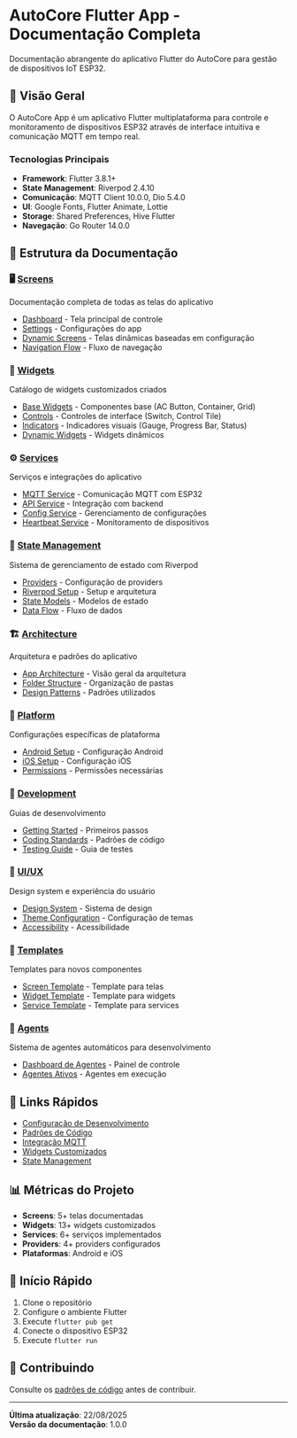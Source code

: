 # AutoCore Flutter App - Documentação Completa

Documentação abrangente do aplicativo Flutter do AutoCore para gestão de dispositivos IoT ESP32.

## 📱 Visão Geral

O AutoCore App é um aplicativo Flutter multiplataforma para controle e monitoramento de dispositivos ESP32 através de interface intuitiva e comunicação MQTT em tempo real.

### Tecnologias Principais

- **Framework**: Flutter 3.8.1+
- **State Management**: Riverpod 2.4.10
- **Comunicação**: MQTT Client 10.0.0, Dio 5.4.0  
- **UI**: Google Fonts, Flutter Animate, Lottie
- **Storage**: Shared Preferences, Hive Flutter
- **Navegação**: Go Router 14.0.0

## 📁 Estrutura da Documentação

### 🖥️ [Screens](screens/)
Documentação completa de todas as telas do aplicativo
- [Dashboard](screens/dashboard-screens.md) - Tela principal de controle
- [Settings](screens/settings-screens.md) - Configurações do app
- [Dynamic Screens](screens/device-screens.md) - Telas dinâmicas baseadas em configuração
- [Navigation Flow](screens/navigation-flow.md) - Fluxo de navegação

### 🧩 [Widgets](widgets/)  
Catálogo de widgets customizados criados
- [Base Widgets](widgets/ui-widgets.md) - Componentes base (AC Button, Container, Grid)
- [Controls](widgets/form-widgets.md) - Controles de interface (Switch, Control Tile)
- [Indicators](widgets/chart-widgets.md) - Indicadores visuais (Gauge, Progress Bar, Status)
- [Dynamic Widgets](widgets/animation-widgets.md) - Widgets dinâmicos

### ⚙️ [Services](services/)
Serviços e integrações do aplicativo
- [MQTT Service](services/mqtt-service.md) - Comunicação MQTT com ESP32
- [API Service](services/api-service.md) - Integração com backend
- [Config Service](services/storage-service.md) - Gerenciamento de configurações
- [Heartbeat Service](services/notification-service.md) - Monitoramento de dispositivos

### 🔄 [State Management](state/)
Sistema de gerenciamento de estado com Riverpod
- [Providers](state/providers.md) - Configuração de providers
- [Riverpod Setup](state/riverpod-setup.md) - Setup e arquitetura
- [State Models](state/state-models.md) - Modelos de estado
- [Data Flow](state/data-flow.md) - Fluxo de dados

### 🏗️ [Architecture](architecture/)
Arquitetura e padrões do aplicativo
- [App Architecture](architecture/app-architecture.md) - Visão geral da arquitetura
- [Folder Structure](architecture/folder-structure.md) - Organização de pastas
- [Design Patterns](architecture/design-patterns.md) - Padrões utilizados

### 📱 [Platform](platform/)
Configurações específicas de plataforma
- [Android Setup](platform/android-setup.md) - Configuração Android
- [iOS Setup](platform/ios-setup.md) - Configuração iOS
- [Permissions](platform/permissions.md) - Permissões necessárias

### 🚀 [Development](development/)
Guias de desenvolvimento
- [Getting Started](development/getting-started.md) - Primeiros passos
- [Coding Standards](development/coding-standards.md) - Padrões de código
- [Testing Guide](development/widget-testing.md) - Guia de testes

### 🎨 [UI/UX](ui-ux/)
Design system e experiência do usuário
- [Design System](ui-ux/design-system.md) - Sistema de design
- [Theme Configuration](ui-ux/theme-configuration.md) - Configuração de temas
- [Accessibility](ui-ux/accessibility.md) - Acessibilidade

### 🔧 [Templates](templates/)
Templates para novos componentes
- [Screen Template](templates/screen-template.dart) - Template para telas
- [Widget Template](templates/widget-template.dart) - Template para widgets
- [Service Template](templates/service-template.dart) - Template para services

### 🤖 [Agents](agents/)
Sistema de agentes automáticos para desenvolvimento
- [Dashboard de Agentes](agents/dashboard.md) - Painel de controle
- [Agentes Ativos](agents/active-agents/) - Agentes em execução

## 🔗 Links Rápidos

- [Configuração de Desenvolvimento](development/getting-started.md)
- [Padrões de Código](development/coding-standards.md)
- [Integração MQTT](services/mqtt-service.md)
- [Widgets Customizados](widgets/ui-widgets.md)
- [State Management](state/riverpod-setup.md)

## 📊 Métricas do Projeto

- **Screens**: 5+ telas documentadas
- **Widgets**: 13+ widgets customizados
- **Services**: 6+ serviços implementados
- **Providers**: 4+ providers configurados
- **Plataformas**: Android e iOS

## 🚀 Início Rápido

1. Clone o repositório
2. Configure o ambiente Flutter
3. Execute `flutter pub get`
4. Conecte o dispositivo ESP32
5. Execute `flutter run`

## 🤝 Contribuindo

Consulte os [padrões de código](development/coding-standards.md) antes de contribuir.

---

**Última atualização**: 22/08/2025  
**Versão da documentação**: 1.0.0